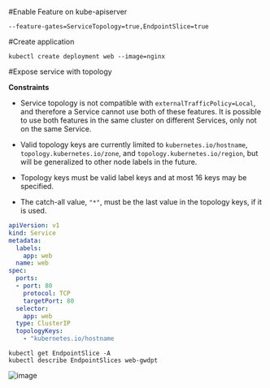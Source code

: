 #Enable Feature on kube-apiserver
```
--feature-gates=ServiceTopology=true,EndpointSlice=true
```
#Create application
```
kubectl create deployment web --image=nginx
```
#Expose service with topology

**Constraints**

 - Service topology is not compatible with `externalTrafficPolicy=Local`,   and therefore a Service cannot use both of these features. It is  possible to use both features in the same cluster on different Services, only not on the same Service.
   
 - Valid topology keys are currently limited to  `kubernetes.io/hostname`, `topology.kubernetes.io/zone`, and   `topology.kubernetes.io/region`, but will be generalized to other node labels in the future.

 - Topology keys must be valid label keys and at most 16 keys may be specified.
  
 - The catch-all value, `"*"`, must be the last value in the topology keys, if it is used.

```yaml
apiVersion: v1
kind: Service
metadata:
  labels:
    app: web
  name: web
spec:
  ports:
  - port: 80
    protocol: TCP
    targetPort: 80
  selector:
    app: web
  type: ClusterIP
  topologyKeys:
    - "kubernetes.io/hostname
 ```
```
kubectl get EndpointSlice -A
kubectl describe EndpointSlices web-gwdpt
``` 

![image](https://user-images.githubusercontent.com/3519706/133746112-c247fef2-5652-4ade-b3b7-5a0e5fecd437.png)
 
